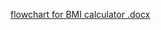 [flowchart for BMI calculator .docx](https://github.com/user-attachments/files/17966012/flowchart.for.BMI.function.docx)
